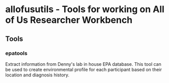 # allofusutils - Tools for working on All of Us Researcher Workbench

## Tools
### epatools
Extract information from Denny's lab in house EPA database. This tool can be used to create environmental profile for each participant based on their location and diagnosis history.